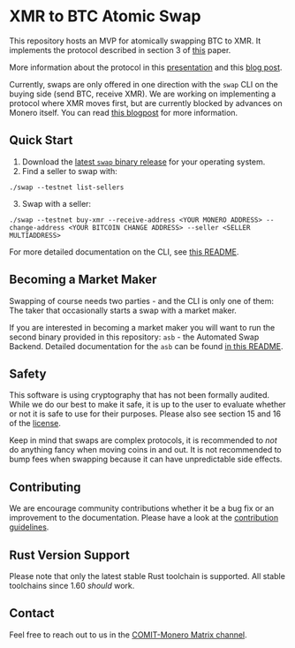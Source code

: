 # XMR to BTC Atomic Swap

This repository hosts an MVP for atomically swapping BTC to XMR.
It implements the protocol described in section 3 of [this](https://arxiv.org/abs/2101.12332) paper.

More information about the protocol in this [presentation](https://youtu.be/Jj8rd4WOEy0) and this [blog post](https://comit.network/blog/2020/10/06/monero-bitcoin).

Currently, swaps are only offered in one direction with the `swap` CLI on the buying side (send BTC, receive XMR).
We are working on implementing a protocol where XMR moves first, but are currently blocked by advances on Monero itself.
You can read [this blogpost](https://comit.network/blog/2021/07/02/transaction-presigning) for more information.

## Quick Start

1. Download the [latest `swap` binary release](https://github.com/comit-network/xmr-btc-swap/releases/latest) for your operating system.
2. Find a seller to swap with:

```shell
./swap --testnet list-sellers
```

3. Swap with a seller:

```shell
./swap --testnet buy-xmr --receive-address <YOUR MONERO ADDRESS> --change-address <YOUR BITCOIN CHANGE ADDRESS> --seller <SELLER MULTIADDRESS>
```

For more detailed documentation on the CLI, see [this README](./docs/cli/README.md).

## Becoming a Market Maker

Swapping of course needs two parties - and the CLI is only one of them: The taker that occasionally starts a swap with a market maker.

If you are interested in becoming a market maker you will want to run the second binary provided in this repository: `asb` - the Automated Swap Backend.
Detailed documentation for the `asb` can be found [in this README](./docs/asb/README.md).

## Safety

This software is using cryptography that has not been formally audited.
While we do our best to make it safe, it is up to the user to evaluate whether or not it is safe to use for their purposes.
Please also see section 15 and 16 of the [license](./LICENSE).

Keep in mind that swaps are complex protocols, it is recommended to _not_ do anything fancy when moving coins in and out.
It is not recommended to bump fees when swapping because it can have unpredictable side effects.

## Contributing

We are encourage community contributions whether it be a bug fix or an improvement to the documentation.
Please have a look at the [contribution guidelines](./CONTRIBUTING.md).

## Rust Version Support

Please note that only the latest stable Rust toolchain is supported.
All stable toolchains since 1.60 _should_ work.

## Contact

Feel free to reach out to us in the [COMIT-Monero Matrix channel](https://matrix.to/#/#comit-monero:matrix.org).
